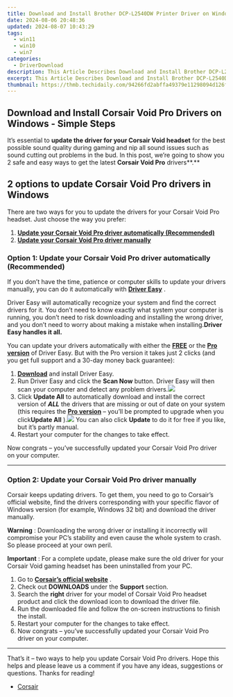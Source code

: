 ```yaml
---
title: Download and Install Brother DCP-L2540DW Printer Driver on Windows
date: 2024-08-06 20:48:36
updated: 2024-08-07 10:43:29
tags:
  - win11
  - win10
  - win7
categories:
  - DriverDownload
description: This Article Describes Download and Install Brother DCP-L2540DW Printer Driver on Windows
excerpt: This Article Describes Download and Install Brother DCP-L2540DW Printer Driver on Windows
thumbnail: https://thmb.techidaily.com/94266fd2abffa49379e11298094d126f869b761cee72b14ccd455aec2a0df5c4.jpg
---
```


## Download and Install Corsair Void Pro Drivers on Windows - Simple Steps

It’s essential to **update the driver for your Corsair Void headset**   for the best possible sound quality during gaming and nip all sound issues such as sound cutting out problems in the bud. In this post, we’re going to show you 2 safe and easy ways to get the latest **Corsair Void Pro**  drivers**.**

## 2 options to update Corsair Void Pro drivers in Windows

 There are two ways for you to update the drivers for your Corsair Void Pro headset. Just choose the way you prefer:

1. [**Update your Corsair Void Pro driver automatically (Recommended)**](https://www.drivereasy.com/knowledge/corsair-void-drivers-download-install-for-windows-easily/#O1)
2. [**Update your Corsair Void Pro driver manually**](https://tools.techidaily.com/drivereasy/download/)

### Option 1: Update your Corsair Void Pro driver automatically (Recommended)

 If you don’t have the time, patience or computer skills to update your drivers manually, you can do it automatically with **[Driver Easy](https://tools.techidaily.com/drivereasy/download/)**  .

 Driver Easy will automatically recognize your system and find the correct drivers for it. You don’t need to know exactly what system your computer is running, you don’t need to risk downloading and installing the wrong driver, and you don’t need to worry about making a mistake when installing.**Driver Easy handles it all.**

 You can update your drivers automatically with either the **[FREE](https://tools.techidaily.com/drivereasy/download/)**  or the **[Pro version](https://tools.techidaily.com/drivereasy/download/)**  of Driver Easy. But with the Pro version it takes just 2 clicks (and you get full support and a 30-day money back guarantee):

1. [**Download**](https://tools.techidaily.com/drivereasy/download/) and install Driver Easy.
2. Run Driver Easy and click the **Scan Now** button. Driver Easy will then scan your computer and detect any problem drivers.![](https://images.drivereasy.com/wp-content/uploads/2018/12/img_5c04aae3578ee-1.jpg)
3. Click **Update All** to automatically download and install the correct version of _**ALL**_ the drivers that are missing or out of date on your system (this requires the **[Pro version](https://tools.techidaily.com/drivereasy/download/)**  – you’ll be prompted to upgrade when you click**Update All** ).![](https://images.drivereasy.com/wp-content/uploads/2018/12/img_5bfa4f05e9160.jpg) You can also click **Update**  to do it for free if you like, but it’s partly manual.
4. Restart your computer for the changes to take effect.

 Now congrats – you’ve successfully updated your Corsair Void Pro driver on your computer.

---

### Option 2: Update your Corsair Void Pro driver manually

 Corsair keeps updating drivers. To get them, you need to go to Corsair’s official website, find the drivers corresponding with your specific flavor of Windows version (for example, Windows 32 bit) and download the driver manually.

**Warning** : Downloading the wrong driver or installing it incorrectly will compromise your PC’s stability and even cause the whole system to crash. So please proceed at your own peril.

**Important** : For a complete update, please make sure the old driver for your Corsair Void gaming headset has been uninstalled from your PC.

1. Go to **[Corsair’s official website](https://tools.techidaily.com/drivereasy/download/)**  .
2. Check out **DOWNLOADS**   under the **Support**   section.
3. Search the **right**   driver for your model of Corsair Void Pro headset product and click the download icon to download the driver file.
4. Run the downloaded file and follow the on-screen instructions to finish the install.
5. Restart your computer for the changes to take effect.
6. Now congrats – you’ve successfully updated your Corsair Void Pro driver on your computer.

---

 That’s it – two ways to help you update Corsair Void Pro drivers. Hope this helps and please leave us a comment if you have any ideas, suggestions or questions. Thanks for reading!

* [Corsair](https://tools.techidaily.com/drivereasy/download/)

<ins class="adsbygoogle"
     style="display:block"
     data-ad-format="autorelaxed"
     data-ad-client="ca-pub-7571918770474297"
     data-ad-slot="1223367746"></ins>



<ins class="adsbygoogle"
     style="display:block"
     data-ad-client="ca-pub-7571918770474297"
     data-ad-slot="8358498916"
     data-ad-format="auto"
     data-full-width-responsive="true"></ins>
